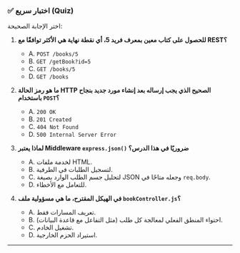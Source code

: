 ### ✅ اختبار سريع (Quiz)
اختر الإجابة الصحيحة:

1.  **للحصول على كتاب معين بمعرف فريد 5، أي نقطة نهاية هي الأكثر توافقًا مع REST؟**
    * A. `POST /books/5`
    * B. `GET /getBook?id=5`
    * C. `GET /books/5`
    * D. `GET /books`

2.  **ما هو رمز الحالة HTTP الصحيح الذي يجب إرساله بعد إنشاء مورد جديد بنجاح باستخدام `POST`؟**
    * A. `200 OK`
    * B. `201 Created`
    * C. `404 Not Found`
    * D. `500 Internal Server Error`

3.  **لماذا يعتبر Middleware `express.json()` ضروريًا في هذا الدرس؟**
    * A. لخدمة ملفات HTML.
    * B. لتسجيل الطلبات في الطرفية.
    * C. لتحليل جسم الطلب الوارد بصيغة JSON وجعله متاحًا في `req.body`.
    * D. للتعامل مع الأخطاء.

4.  **في الهيكل المقترح، ما هي مسؤولية ملف `bookController.js`؟**
    * A. تعريف المسارات فقط.
    * B. احتواء المنطق الفعلي لمعالجة كل طلب (مثل التفاعل مع قاعدة البيانات).
    * C. تشغيل الخادم.
    * D. استيراد الحزم الخارجية.

---